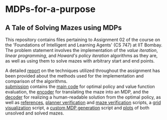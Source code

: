 # MDPs-for-a-purpose
## A Tale of Solving Mazes using MDPs

This repository contains files pertaining to Assignment 02 of the course on the 'Foundations of Intelligent and Learning Agents' (CS 747) at IIT Bombay. The problem statement involves the implementation of the *value iteration*, *linear programming*, and *Howard's policy iteration* algorithms as they are, as well as using them to solve mazes with arbitrary start and end points.  

A detailed [report](./Report.pdf) on the techniques utilized throughout the assignment has been provided about the methods used for the implementation and comparison of the algorithms.  
[submission](./submission) contains the [main code](./submission/planner.py) for optimal policy and value function evaluation, the [encoder](./submission/encoder.py) for translating the maze into an MDP, and the [decoder](./submission/decoder.py) for realizing a human-readable solution from the optimal policy, as well as [references](./submission/references.txt), [planner verification](./submission/PlannerVerifyOutput.py) and [maze verification](./submission/MazeVerifyOutput.py) scripts, a [grid visualization](./submission/visualize.py) script, a [custom MDP generation](./submission/generateMDP.py) script and [plots](./submission/plots) of both unsolved and solved mazes.

